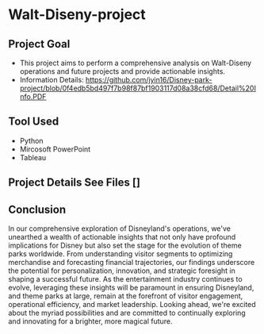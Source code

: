 # Walt-Diseny-project

## Project Goal
- This project aims to perform a comprehensive analysis on Walt-Diseny operations and future projects and provide actionable insights.
- Information Details: https://github.com/jyin16/Disney-park-project/blob/0f4edb5bd497f7b98f87bf1903117d08a38cfd68/Detail%20Info.PDF

## Tool Used
- Python
- Mircosoft PowerPoint
- Tableau

## Project Details See Files []

## Conclusion
In our comprehensive exploration of Disneyland's operations, we've unearthed a wealth of actionable insights that not only have profound implications for Disney but also set the stage for the evolution of theme parks worldwide. From understanding visitor segments to optimizing merchandise and forecasting financial trajectories, our findings underscore the potential for personalization, innovation, and strategic foresight in shaping a successful future. As the entertainment industry continues to evolve, leveraging these insights will be paramount in ensuring Disneyland, and theme parks at large, remain at the forefront of visitor engagement, operational efficiency, and market leadership. Looking ahead, we're excited about the myriad possibilities and are committed to continually exploring and innovating for a brighter, more magical future.
